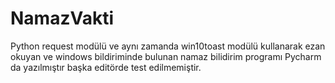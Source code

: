 # NamazVakti

Python request modülü ve aynı zamanda win10toast modülü kullanarak ezan okuyan ve windows bildiriminde bulunan namaz bilidirim programı
Pycharm da yazılmıştır başka editörde test edilmemiştir.
